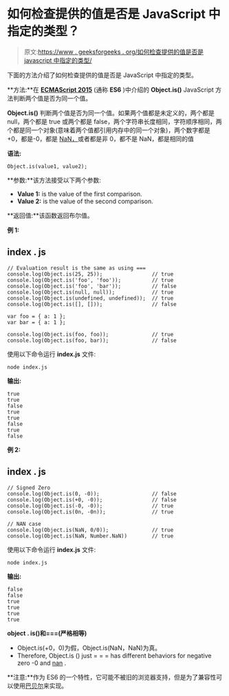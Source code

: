 # 如何检查提供的值是否是 JavaScript 中指定的类型？

> 原文:[https://www . geeksforgeeks . org/如何检查提供的值是否是 javascript 中指定的类型/](https://www.geeksforgeeks.org/how-to-check-if-the-provided-value-is-of-the-specified-type-in-javascript/)

下面的方法介绍了如何检查提供的值是否是 JavaScript 中指定的类型。

**方法:**在 [**ECMAScript 2015**](https://www.geeksforgeeks.org/introduction-to-es6/) (通称 **ES6** )中介绍的 **Object.is()** JavaScript 方法判断两个值是否为同一个值。

**Object.is()** 判断两个值是否为同一个值。如果两个值都是未定义的，两个都是 null，两个都是 true 或两个都是 false，两个字符串长度相同，字符顺序相同，两个都是同一个对象(意味着两个值都引用内存中的同一个对象)，两个数字都是+0，都是-0，都是 [NaN，](https://www.geeksforgeeks.org/number-isnan-javascript/#:~:text=Return%20Value%3A-,The%20Number.,number%2Celse%20it%20returns%20false.&text=When%20an%20equation%20resulting%20in%20infinite%20value%20is%20passed%20as%20a%20parameter.&text=When%20a%20number%20is%20passed%20as%20a%20parameter.)或者都是非 0，都不是 NaN，都是相同的值

**语法:**

```
Object.is(value1, value2);
```

**参数:**该方法接受以下两个参数:

*   **Value 1:** is the value of the first comparison.
*   **Value 2:** is the value of the second comparison.

**返回值:**该函数返回布尔值。

**例 1:**

## index . js

```
// Evaluation result is the same as using ===
console.log(Object.is(25, 25));                // true
console.log(Object.is('foo', 'foo'));          // true
console.log(Object.is('foo', 'bar'));          // false
console.log(Object.is(null, null));            // true
console.log(Object.is(undefined, undefined));  // true
console.log(Object.is([], []));                // false

var foo = { a: 1 };
var bar = { a: 1 };

console.log(Object.is(foo, foo));              // true
console.log(Object.is(foo, bar));              // false
```

使用以下命令运行 **index.js** 文件:

```
node index.js
```

**输出:**

```
true
true
false
true
true
false
true
false
```

**例 2:**

## index . js

```
// Signed Zero
console.log(Object.is(0, -0));                 // false
console.log(Object.is(+0, -0));                // false
console.log(Object.is(-0, -0));                // true
console.log(Object.is(0n, -0n));               // true

// NAN case
console.log(Object.is(NaN, 0/0));              // true
console.log(Object.is(NaN, Number.NaN))        // true
```

使用以下命令运行 **index.js** 文件:

```
node index.js
```

**输出:**

```
false
false
true
true
true
true
```

**object . is()和===(严格相等)**

*   Object.is(+0，0)为假，Object.is(NaN，NaN)为真。
*   Therefore, Object.is () just = = = has different behaviors for negative zero -0 and [nan](https://www.geeksforgeeks.org/number-isnan-javascript/#:~:text=Return%20Value%3A-,The%20Number.,number%2Celse%20it%20returns%20false.&text=When%20an%20equation%20resulting%20in%20infinite%20value%20is%20passed%20as%20a%20parameter.&text=When%20a%20number%20is%20passed%20as%20a%20parameter.) .

**注意:**作为 ES6 的一个特性，它可能不被旧的浏览器支持，但是为了兼容性可以使用[巴贝尔](https://www.geeksforgeeks.org/reactjs-introduction-to-babel/)来实现。